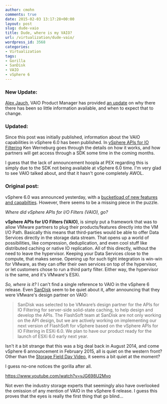 ```yaml
---
author: cmohn
comments: true
date: 2015-02-03 13:17:28+00:00
layout: post
slug: dude-vaio
title: Dude, where is my VAIO?
url: /virtualization/dude-vaio/
wordpress_id: 3568
categories:
- Virtualization
tags:
- Gorilla
- SanDisk
- VAIO
- vSphere 6
---
```


### New Update:



[Alex Jauch](http://twitter.com/ajauch), VAIO Product Manager has provided [an update](http://vninja.net/virtualization/dude-vaio/#comment-16019) on why there there has been so little information available, and when to expect that to change.



### Updated:



Since this post was initially published, information about the VAIO capabilities in vSphere 6.0 has been published. In [vSphere APIs for IO Filtering](http://blogs.vmware.com/vsphere/2015/02/vaio_filters.html) Ken Werneburg goes through the details on how it works, and how partners will get access through a SDK some time in the coming months.

I guess that the lack of announcement hoopla at PEX regarding this is simply due to the SDK not being available at vSphere 6.0 time. I'm very glad to see VAIO talked about, and that it hasn't gone completely AWOL.



### Original post:



vSphere 6.0 was announced yesterday, with a [bucketload of new features and capabilties](http://www.yellow-bricks.com/2015/02/03/vsphere-6-0-finally-announced/). However, there seems to be a missing piece in the puzzle.

_Where did vSphere APIs for I/O Filters (VAIO), go?_

**vSphere APIs for I/O Filters (VAIO)**, is simply put a framework that was to allow VMware partners to plug their products/features directly into the VM I/O Path. Basically this means that third-parties would be able to offer Data Services directly in the storage data stream. That opens up a world of possibilities, like compression, deduplication, and even cool stuff like distributed caching or native IO replication. All of this directly, without the need to leave the hypervisor. Keeping your Data Services close to the compute, that makes sense. Opening up for such tight integration is win-win for VMware, as they can offer their own services on top of the hypervisor, or let customers chose to run a third party filter. Either way, the hypervisor is the same, and it's VMware's ESXi.

_So, where is it?_ I can't find a single reference to VAIO in the vSphere 6 release. Even [SanDisk](http://itblog.sandisk.com/sandisk-partners-with-vmware-to-design-apis-for-io-filtering-for-server-side-solid-state-caching/) seem to be quiet about it, after announcing that they were VMware's design partner on VAIO:



<blockquote>
  SanDisk was selected to be VMware’s design partner for the APIs for IO Filtering for server-side solid-state caching, to help design and develop the APIs. The FlashSoft team at SanDisk are not only working on the API design, but we are actively working on implementing our next version of FlashSoft for vSphere based on the vSphere APIs for IO Filtering in ESXi 6.0. We plan to have our product ready for the launch of ESXi 6.0 early next year.
</blockquote>



Isn't it a bit strange that this was a big deal back in August 2014, and come vSphere 6 announcement in February 2015, all is quiet on the western front? Other than the [Storage Field Day Video](http://techfieldday.com/video/sandisk-apis-for-io-filtering-overview/), it seems a bit quiet at the moment?

I guess no-one notices the gorilla after all.

https://www.youtube.com/watch?v=vJG698U2Mvo

Not even the industry storage experts that seemingly also have overlooked the omission of any mention of VAIO in the vSphere 6 release. I guess this proves that the eyes is really the first thing that go blind...
